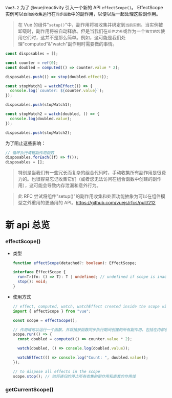 `Vue3.2` 为了 @vue/reactivity 引入一个新的 API `effectScope()`。 EffectScope 实例可以`自动的收集`运行在`同步函数`中的副作用，以便以后一起处理这些副作用。

> 在 Vue 的组件"`setup()`"中，副作用将被收集并绑定到`当前实例`。当实例被卸载时，副作用将被自动释放。但是当我们在`组件之外`或作为一个`独立的包`使用它们时，这并不是那么简单。例如，这可能是我们处理"computed"&"watch"副作用时需要做的事情。

```js
const disposables = [];

const counter = ref(0);
const doubled = computed(() => counter.value * 2);

disposables.push(() => stop(doubled.effect));

const stopWatch1 = watchEffect(() => {
  console.log(`counter: ${counter.value}`);
});

disposables.push(stopWatch1);

const stopWatch2 = watch(doubled, () => {
  console.log(doubled.value);
});

disposables.push(stopWatch2);
```

为了阻止这些影响：

```js
// 循环执行清理副作用函数
disposables.forEach((f) => f());
disposables = [];
```

> 特别是当我们有一些冗长而复杂的组合代码时，手动收集所有副作用是很费力的。也很容易忘记收集它们（或者您无法访问在组合函数中创建的副作用），这可能会导致内存泄漏和意外行为。

> 此 RFC 尝试将组件"setup()"的副作用收集和处置功能抽象为可以在组件模型之外重用的更通用的 API。https://github.com/vuejs/rfcs/pull/212

# 新 api 总览

### effectScope()

- 类型

  ```ts
  function effectScope(detached?: boolean): EffectScope;

  interface EffectScope {
    run<T>(fn: () => T): T | undefined; // undefined if scope is inactive
    stop(): void;
  }
  ```

- 使用方式

  ```js
  // effect, computed, watch, watchEffect created inside the scope will be collected
  import { effectScope } from "vue";

  const scope = effectScope();

  // 作用域可以运行一个函数，并将捕获函数同步执行期间创建的所有副作用，包括在内部创建副作用的任何API，例如"computed"、"watch"和"watchEffect"：
  scope.run(() => {
    const doubled = computed(() => counter.value * 2);

    watch(doubled, () => console.log(doubled.value));

    watchEffect(() => console.log("Count: ", doubled.value));
  });

  // to dispose all effects in the scope
  scope.stop(); // 他将递归的停止所有收集的副作用和嵌套的作用域
  ```

### getCurrentScope()
